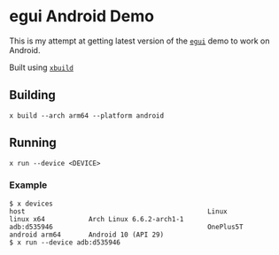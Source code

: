 # egui Android Demo

This is my attempt at getting latest version of the
[`egui`](https://github.com/emilk/egui) demo to work on Android.

Built using [`xbuild`](https://github.com/rust-mobile/xbuild)

## Building

    x build --arch arm64 --platform android

## Running

    x run --device <DEVICE>

### Example

    $ x devices
    host                                              Linux               linux x64           Arch Linux 6.6.2-arch1-1
    adb:d535946                                       OnePlus5T           android arm64       Android 10 (API 29)
    $ x run --device adb:d535946 
